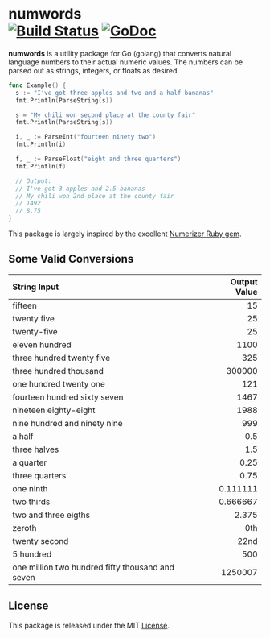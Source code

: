 # numwords <br/> [![Build Status](https://travis-ci.org/rodaine/numwords.svg)](https://travis-ci.org/rodaine/numwords) [![GoDoc](https://godoc.org/rodaine/numwords?status.svg)](https://godoc.org/rodaine/numwords)

**numwords** is a utility package for Go (golang) that converts natural language numbers
to their actual numeric values. The numbers can be parsed out as strings,
integers, or floats as desired.

```go
func Example() {
  s := "I've got three apples and two and a half bananas"
  fmt.Println(ParseString(s))

  s = "My chili won second place at the county fair"
  fmt.Println(ParseString(s))

  i, _ := ParseInt("fourteen ninety two")
  fmt.Println(i)

  f, _ := ParseFloat("eight and three quarters")
  fmt.Println(f)

  // Output:
  // I've got 3 apples and 2.5 bananas
  // My chili won 2nd place at the county fair
  // 1492
  // 8.75
}
```

This package is largely inspired by the excellent [Numerizer Ruby gem](https://github.com/jduff/numerizer).

## Some Valid Conversions

| String Input | Output Value |
| :------ | ----: |
| fifteen | 15 |
| twenty five | 25 |
| twenty-five | 25 |
| eleven hundred | 1100 |
| three hundred twenty five | 325 |
| three hundred thousand | 300000 |
| one hundred twenty one | 121 |
| fourteen hundred sixty seven | 1467 |
| nineteen eighty-eight | 1988 |
| nine hundred and ninety nine | 999 |
| a half | 0.5 |
| three halves | 1.5 |
| a quarter | 0.25 |
| three quarters | 0.75 |
| one ninth | 0.111111 |
| two thirds | 0.666667 |
| two and three eigths | 2.375 |
| zeroth | 0th |
| twenty second | 22nd |
| 5 hundred | 500 |
| one million two hundred fifty thousand and seven | 1250007 |

## License

This package is released under the MIT [License](https://github.com/rodaine/numwords/blob/master/LICENSE).
